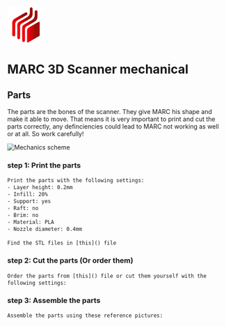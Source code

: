 ![MARC picture](./readmePics/icon.png)

# MARC 3D Scanner mechanical

## Parts

The parts are the bones of the scanner. They give MARC his shape and make it able to move. That means it is very important to print and cut the parts correctly, any definciencies could lead to MARC not working as well or at all. So work carefully!
  
  ![Mechanics scheme](images/mechanic.png)


  ### step 1: Print the parts
    Print the parts with the following settings:
    - Layer height: 0.2mm
    - Infill: 20%
    - Support: yes
    - Raft: no
    - Brim: no
    - Material: PLA
    - Nozzle diameter: 0.4mm

    Find the STL files in [this]() file


  ### step 2: Cut the parts (Or order them)
    Order the parts from [this]() file or cut them yourself with the following settings:


  ### step 3: Assemble the parts
    Assemble the parts using these reference pictures: